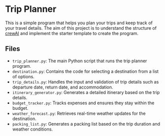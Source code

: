 # Trip Planner
This is a simple program that helps you plan your trips and keep track of your travel details.
The aim of this project is to understand the structure of [crewAI](https://github.com/joaomdmoura/crewAI) and implement the starter template to create the program.

## Files

- `trip_planner.py`: The main Python script that runs the trip planner program.
- `destination.py`: Contains the code for selecting a destination from a list of options.
- `trip_details.py`: Handles the input and validation of trip details such as departure date, return date, and accommodation.
- `itinerary_generator.py`: Generates a detailed itinerary based on the trip details.
- `budget_tracker.py`: Tracks expenses and ensures they stay within the budget.
- `weather_forecast.py`: Retrieves real-time weather updates for the destination.
- `packing_list.py`: Generates a packing list based on the trip duration and weather conditions.

